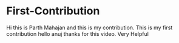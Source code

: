 # First-Contribution

Hi this is Parth Mahajan and this is my contribution.
This is my first contribution
hello anuj thanks for this video. Very Helpful
